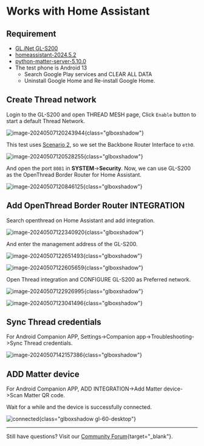 # Works with Home Assistant

## Requirement

- [GL.iNet GL-S200](https://www.gl-inet.com/products/gl-s200/) 
- [homeassistant-2024.5.2](https://github.com/home-assistant/core/releases/tag/2024.5.2) 
- [python-matter-server-5.10.0](https://github.com/home-assistant-libs/python-matter-server/releases/tag/5.10.0) 
- The test phone is Android 13
  - Search Google Play services and CLEAR ALL DATA
  - Uninstall Google Home and Re-install Google Home.


## Create Thread network

Login to the GL-S200 and open THREAD MESH page, Click `Enable` button to start a default Thread Network.

![image-20240507120243944](https://static.gl-inet.com/docs/iot/en/thread_board_router/gl-s200/works_with_home_assistant/image-20240507120243944.png){class="glboxshadow"}

This test uses [Scenario 2](https://docs.gl-inet.com/iot/en/thread_board_router/gl-s200/openthread_border_router_codelabs/#scenario-2-indirect-connection), so we set the Backbone Router Interface to `eth0`.

![image-20240507120528255](https://static.gl-inet.com/docs/iot/en/thread_board_router/gl-s200/works_with_home_assistant/image-20240507120528255.png){class="glboxshadow"}

And open the port `8081` in **SYSTEM**->**Security**. Now, we can use GL-S200 as the OpenThread Border Router for Home Assistant.

![image-20240507120846125](https://static.gl-inet.com/docs/iot/en/thread_board_router/gl-s200/works_with_home_assistant/image-20240507120846125.png){class="glboxshadow"}

## Add OpenThread Border Router INTEGRATION

Search openthread on Home Assistant and add integration.

![image-20240507122340920](https://static.gl-inet.com/docs/iot/en/thread_board_router/gl-s200/works_with_home_assistant/image-20240507122340920.png){class="glboxshadow"}

And enter the management address of the GL-S200.

![image-20240507122651493](https://static.gl-inet.com/docs/iot/en/thread_board_router/gl-s200/works_with_home_assistant/image-20240507122651493.png){class="glboxshadow"}

![image-20240507122605659](https://static.gl-inet.com/docs/iot/en/thread_board_router/gl-s200/works_with_home_assistant/image-20240507122605659.png){class="glboxshadow"}

Open Thread integration and CONFIGURE GL-S200 as Preferred network.

![image-20240507122926995](https://static.gl-inet.com/docs/iot/en/thread_board_router/gl-s200/works_with_home_assistant/image-20240507122926995.png){class="glboxshadow"}

![image-20240507123041496](https://static.gl-inet.com/docs/iot/en/thread_board_router/gl-s200/works_with_home_assistant/image-20240507123041496.png){class="glboxshadow"}

## Sync Thread credentials

For Android Companion APP, Settings->Companion app->Troubleshooting->Sync Thread credentials.

![image-20240507142157386](https://static.gl-inet.com/docs/iot/en/thread_board_router/gl-s200/works_with_home_assistant/image-20240507142157386.png){class="glboxshadow"}

## ADD Matter device

For Android Companion APP, ADD INTEGRATION->Add Matter device->Scan Matter QR code.

Wait for a while and the device is successfully connected.

![connected](https://static.gl-inet.com/docs/iot/en/thread_board_router/gl-s200/works_with_home_assistant/connected.jpg){class="glboxshadow gl-60-desktop"}

---

Still have questions? Visit our [Community Forum](https://forum.gl-inet.com){target="_blank"}.
